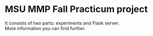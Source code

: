 # MSU MMP Fall Practicum project
It consists of two parts: experiments and Flask server.  
More information you can find further.
